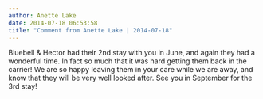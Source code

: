 ```yaml
---
author: Anette Lake
date: 2014-07-18 06:53:58
title: "Comment from Anette Lake | 2014-07-18"
---
```

Bluebell &amp; Hector had their 2nd stay with you in June, and again they had a wonderful time.  In fact so much that it was hard getting them back in the carrier!  We are so happy leaving them in your care while we are away, and know that they will be very well looked after.
See you in September for the 3rd stay!

